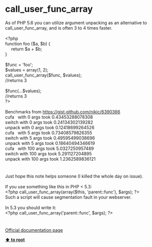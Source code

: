 # call_user_func_array




<div class="phpcode"><span class="html">
As of PHP 5.6 you can utilize argument unpacking as an alternative to call_user_func_array, and is often 3 to 4 times faster.<br><br><span class="default">&lt;?php<br></span><span class="keyword">function </span><span class="default">foo </span><span class="keyword">(</span><span class="default">$a</span><span class="keyword">, </span><span class="default">$b</span><span class="keyword">) {<br>&#xA0; &#xA0;&#xA0; return </span><span class="default">$a </span><span class="keyword">+ </span><span class="default">$b</span><span class="keyword">;<br>}<br><br></span><span class="default">$func </span><span class="keyword">= </span><span class="string">&apos;foo&apos;</span><span class="keyword">;<br></span><span class="default">$values </span><span class="keyword">= array(</span><span class="default">1</span><span class="keyword">, </span><span class="default">2</span><span class="keyword">);<br></span><span class="default">call_user_func_array</span><span class="keyword">(</span><span class="default">$func</span><span class="keyword">, </span><span class="default">$values</span><span class="keyword">); <br></span><span class="comment">//returns 3<br><br></span><span class="default">$func</span><span class="keyword">(...</span><span class="default">$values</span><span class="keyword">);<br></span><span class="comment">//returns 3<br></span><span class="default">?&gt;<br></span><br>Benchmarks from <a href="https://gist.github.com/nikic/6390366" rel="nofollow" target="_blank">https://gist.github.com/nikic/6390366</a><br>cufa&#xA0;&#xA0; with 0 args took 0.43453288078308<br>switch with 0 args took 0.24134302139282<br>unpack with 0 args took 0.12418699264526<br>cufa&#xA0;&#xA0; with 5 args took 0.73408579826355<br>switch with 5 args took 0.49595499038696<br>unpack with 5 args took 0.18640494346619<br>cufa&#xA0;&#xA0; with 100 args took 5.0327250957489<br>switch with 100 args took 5.291127204895<br>unpack with 100 args took 1.2362589836121</span>
</div>
  

#


<div class="phpcode"><span class="html">
Just hope this note helps someone (I killed the whole day on issue).
<br>
<br>If you use something like this in PHP &lt; 5.3:
<br><span class="default">&lt;?php call_user_func_array</span><span class="keyword">(array(</span><span class="default">$this</span><span class="keyword">, </span><span class="string">&apos;parent::func&apos;</span><span class="keyword">), </span><span class="default">$args</span><span class="keyword">); </span><span class="default">?&gt;
<br></span>Such a script will cause segmentation fault in your webserver.
<br>
<br>In 5.3 you should write it:
<br><span class="default">&lt;?php call_user_func_array</span><span class="keyword">(</span><span class="string">&apos;parent::func&apos;</span><span class="keyword">, </span><span class="default">$args</span><span class="keyword">); </span><span class="default">?&gt;</span>
</span>
</div>
  

#

[Official documentation page](https://www.php.net/manual/en/function.call-user-func-array.php)

**[⬆ to root](/)**